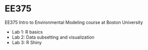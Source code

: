 # EE375
EE375 Intro to Environmental Modeling course at Boston University

* Lab 1: R basics
* Lab 2: Data subsetting and visualization
* Lab 3: R Shiny
